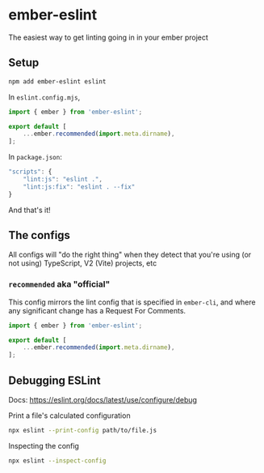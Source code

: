 # ember-eslint

The easiest way to get linting going in in your ember project

## Setup

```bash
npm add ember-eslint eslint
```

In `eslint.config.mjs`,
```js
import { ember } from 'ember-eslint';

export default [
    ...ember.recommended(import.meta.dirname),
];
```

In `package.json`:

```js
"scripts": {
    "lint:js": "eslint .",
    "lint:js:fix": "eslint . --fix"
}
```

And that's it!

## The configs

All configs will "do the right thing" when they detect that you're using (or not using) TypeScript, V2 (Vite) projects, etc

### `recommended` aka "official"

This config mirrors the lint config that is specified in `ember-cli`, and where any significant change has a Request For Comments.

```js
import { ember } from 'ember-eslint';

export default [
    ...ember.recommended(import.meta.dirname),
];
```

## Debugging ESLint

Docs: https://eslint.org/docs/latest/use/configure/debug
 
Print a file's calculated configuration

```bash
npx eslint --print-config path/to/file.js
```

Inspecting the config

```bash
npx eslint --inspect-config
```
